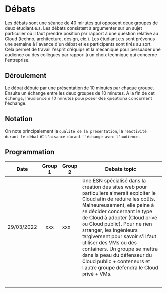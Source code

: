 # Débats
Les débats sont une séance de 40 minutes qui opposent deux groupes de deux étudiant.e.s.
Les débats consistent à argumenter sur un sujet particulier où il faut prendre position par rapport à une question relative au Cloud (techno, architecture, design, etc.).
Les étudiant.e.s sont prévenus une semaine à l'avance d'un débat et les participants sont tirés au sort. 
Cela permet de travail l'esprit d'équipe et la mécanique pour persuader une audience ou des collègues par rapport à un choix technique qui concerne l'entreprise.

## Déroulement

Le débat débute par une présentation de 10 minutes par chaque groupe.
Ensuite un échange entre les deux groupes de 10 minutes.
A la fin de cet échange, l'audience a 10 minutes pour poser des questions concernant l'échange.

## Notation 

On note principalement la `qualité de la présentation`, la `réactivité durant le débat` et `l'aisance durant l'échange avec l'audience`.

## Programmation 
|    Date    	| Group 1 	| Group 2 	| Debate topic                                                                                                                                                                                                                                                                                                                                                                                                                                                                        	|
|:----------:	|:-------:	|---------	|-------------------------------------------------------------------------------------------------------------------------------------------------------------------------------------------------------------------------------------------------------------------------------------------------------------------------------------------------------------------------------------------------------------------------------------------------------------------------------------	|
| 29/03/2022 	|   xxx   	| xxx     	| Une ESN spécialisé dans la création des sites web pour particuliers aimerait exploiter le Cloud afin de réduire les coûts. Malheureusement, elle peine à se décider concernant le type de Cloud à adopter (Cloud privé ou Cloud public).  Pour ne rien arranger, les ingénieurs tergiversent pour savoir s'il faut utiliser des VMs ou des containers. Un groupe se mettra dans la peau du défenseur du Cloud public + conteneurs et l'autre groupe défendra le Cloud privé + VMs.  	|
|            	|         	|         	|                                                                                                                                                                                                                                                                                                                                                                                                                                                                                     	|
|            	|         	|         	|                                                                                                                                                                                                                                                                                                                                                                                                                                                                                     	|
|            	|         	|         	|                                                                                                                                                                                                                                                                                                                                                                                                                                                                                     	|
|            	|         	|         	|                                                                                                                                                                                                                                                                                                                                                                                                                                                                                     	|
|            	|         	|         	|                                                                                                                                                                                                                                                                                                                                                                                                                                                                                     	|
